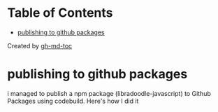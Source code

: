
Table of Contents
=================

   * [publishing to github packages](#publishing-to-github-packages)

Created by [gh-md-toc](https://github.com/ekalinin/github-markdown-toc)



# publishing to github packages

i managed to publish a npm package (libradoodle-javascript) to Github Packages
using codebuild. Here's how I did it